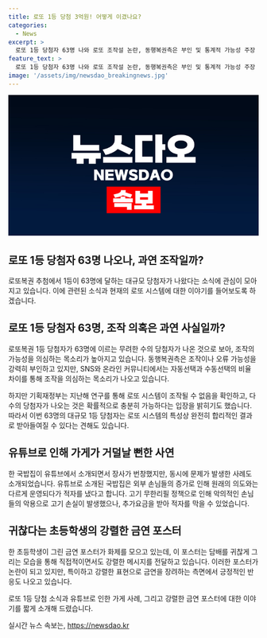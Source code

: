 ```yaml
---
title: 로또 1등 당첨 3억원! 어떻게 이겼나요?
categories:
  - News
excerpt: >
  로또 1등 당첨자 63명 나와 로또 조작설 논란, 동행복권측은 부인 및 통계적 가능성 주장 / 인천 국밥집, 유튜브 소개 이후 손님 증가로 적자 발생 / 초등학생의 우스운 금연 포스터에 누리꾼들 각양각색 반응
feature_text: >
  로또 1등 당첨자 63명 나와 로또 조작설 논란, 동행복권측은 부인 및 통계적 가능성 주장 / 인천 국밥집, 유튜브 소개 이후 손님 증가로 적자 발생 / 초등학생의 우스운 금연 포스터에 누리꾼들 각양각색 반응
image: '/assets/img/newsdao_breakingnews.jpg'
---
```


<p><img src="/assets/img/newsdao_breakingnews.jpg" alt="bookingtag 속보" /></p>

<h2>로또 1등 당첨자 63명 나오나, 과연 조작일까?</h2>

<p data-ke-size="size16">로또복권 추첨에서 1등이 63명에 달하는 대규모 당첨자가 나왔다는 소식에 관심이 모아지고 있습니다. 이에 관련된 소식과 현재의 로또 시스템에 대한 이야기를 들어보도록 하겠습니다.</p>

<h2>로또 1등 당첨자 63명, 조작 의혹은 과연 사실일까?</h2>

<p>로또복권 1등 당첨자가 63명에 이르는 무려한 수의 당첨자가 나온 것으로 보아, 조작의 가능성을 의심하는 목소리가 높아지고 있습니다. 동행복권측은 조작이나 오류 가능성을 강력히 부인하고 있지만, SNS와 온라인 커뮤니티에서는 자동선택과 수동선택의 비율 차이를 통해 조작을 의심하는 목소리가 나오고 있습니다.</p>

<p>하지만 기획재정부는 지난해 연구를 통해 로또 시스템이 조작될 수 없음을 확인하고, 다수의 당첨자가 나오는 것은 확률적으로 충분히 가능하다는 입장을 밝히기도 했습니다. 따라서 이번 63명의 대규모 1등 당첨자는 로또 시스템의 특성상 완전히 합리적인 결과로 받아들여질 수 있다는 견해도 있습니다.</p>

<h2>유튜브로 인해 가게가 거덜날 뻔한 사연</h2>

<p>한 국밥집이 유튜브에서 소개되면서 장사가 번창했지만, 동시에 문제가 발생한 사례도 소개되었습니다. 유튜브로 소개된 국밥집은 외부 손님들의 증가로 인해 원래의 의도와는 다르게 운영되다가 적자를 냈다고 합니다. 고기 무한리필 정책으로 인해 악의적인 손님들의 악용으로 고기 손실이 발생했으나, 추가요금을 받아 적자를 막을 수 있었습니다.</p>

<h2>귀찮다는 초등학생의 강렬한 금연 포스터</h2>

<p>한 초등학생이 그린 금연 포스터가 화제를 모으고 있는데, 이 포스터는 담배를 귀찮게 그리는 모습을 통해 직접적이면서도 강렬한 메시지를 전달하고 있습니다. 이러한 포스터가 논란이 되고 있지만, 특이하고 강렬한 표현으로 금연을 장려하는 측면에서 긍정적인 반응도 나오고 있습니다.</p>

<p data-ke-size="size16">로또 1등 당첨 소식과 유튜브로 인한 가게 사례, 그리고 강렬한 금연 포스터에 대한 이야기를 짧게 소개해 드렸습니다.</p>
실시간 뉴스 속보는, <a href="https://newsdao.kr" rel="dofollow">https://newsdao.kr</a>


